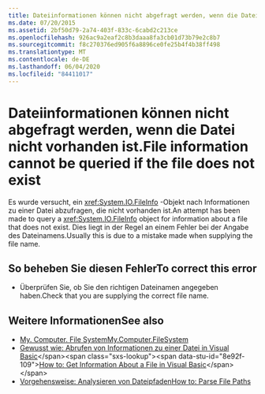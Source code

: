 ```yaml
---
title: Dateiinformationen können nicht abgefragt werden, wenn die Datei nicht vorhanden ist.
ms.date: 07/20/2015
ms.assetid: 2bf50d79-2a74-403f-833c-6cabd2c213ce
ms.openlocfilehash: 926ac9a2eaf2c8b3daaa8fa3cb01d73b79e2c8b7
ms.sourcegitcommit: f8c270376ed905f6a8896ce0fe25b4f4b38ff498
ms.translationtype: MT
ms.contentlocale: de-DE
ms.lasthandoff: 06/04/2020
ms.locfileid: "84411017"
---
```

# <a name="file-information-cannot-be-queried-if-the-file-does-not-exist"></a><span data-ttu-id="8e92f-102">Dateiinformationen können nicht abgefragt werden, wenn die Datei nicht vorhanden ist.</span><span class="sxs-lookup"><span data-stu-id="8e92f-102">File information cannot be queried if the file does not exist</span></span>
<span data-ttu-id="8e92f-103">Es wurde versucht, ein <xref:System.IO.FileInfo> -Objekt nach Informationen zu einer Datei abzufragen, die nicht vorhanden ist.</span><span class="sxs-lookup"><span data-stu-id="8e92f-103">An attempt has been made to query a <xref:System.IO.FileInfo> object for information about a file that does not exist.</span></span> <span data-ttu-id="8e92f-104">Dies liegt in der Regel an einem Fehler bei der Angabe des Dateinamens.</span><span class="sxs-lookup"><span data-stu-id="8e92f-104">Usually this is due to a mistake made when supplying the file name.</span></span>  
  
## <a name="to-correct-this-error"></a><span data-ttu-id="8e92f-105">So beheben Sie diesen Fehler</span><span class="sxs-lookup"><span data-stu-id="8e92f-105">To correct this error</span></span>  
  
- <span data-ttu-id="8e92f-106">Überprüfen Sie, ob Sie den richtigen Dateinamen angegeben haben.</span><span class="sxs-lookup"><span data-stu-id="8e92f-106">Check that you are supplying the correct file name.</span></span>  
  
## <a name="see-also"></a><span data-ttu-id="8e92f-107">Weitere Informationen</span><span class="sxs-lookup"><span data-stu-id="8e92f-107">See also</span></span>

- [<span data-ttu-id="8e92f-108">My. Computer. File System</span><span class="sxs-lookup"><span data-stu-id="8e92f-108">My.Computer.FileSystem</span></span>](xref:Microsoft.VisualBasic.FileIO.FileSystem)
- <span data-ttu-id="8e92f-109">[Gewusst wie: Abrufen von Informationen zu einer Datei in Visual Basic](https://docs.microsoft.com/previous-versions/visualstudio/visual-studio-2010/abtzf6f7(v=vs.100))</span><span class="sxs-lookup"><span data-stu-id="8e92f-109">[How to: Get Information About a File in Visual Basic](https://docs.microsoft.com/previous-versions/visualstudio/visual-studio-2010/abtzf6f7(v=vs.100))</span></span>
- [<span data-ttu-id="8e92f-110">Vorgehensweise: Analysieren von Dateipfaden</span><span class="sxs-lookup"><span data-stu-id="8e92f-110">How to: Parse File Paths</span></span>](../developing-apps/programming/drives-directories-files/how-to-parse-file-paths.md)
